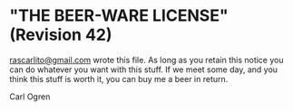 # "THE BEER-WARE LICENSE" (Revision 42)

<rascarlito@gmail.com> wrote this file.  As long as you retain this notice you
can do whatever you want with this stuff. If we meet some day, and you think
this stuff is worth it, you can buy me a beer in return.

Carl Ogren

